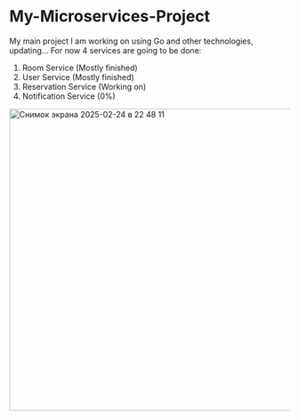 # My-Microservices-Project
My main project I am working on using Go and other technologies, updating...
For now 4 services are going to be done:
1. Room Service (Mostly finished)
2. User Service (Mostly finished)
3. Reservation Service (Working on)
4. Notification Service (0%)

<img width="543" alt="Снимок экрана 2025-02-24 в 22 48 11" src="https://github.com/user-attachments/assets/c6d43eb8-712e-4668-bc69-4b20835f2a12" />
